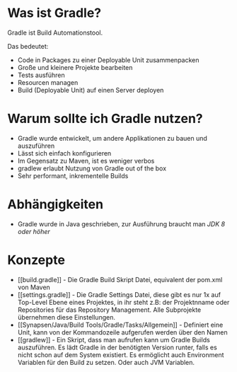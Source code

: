 # Was ist Gradle?
Gradle ist Build Automationstool.

Das bedeutet:
- Code in Packages zu einer Deployable Unit zusammenpacken
- Große und kleinere Projekte bearbeiten
- Tests ausführen
- Resourcen managen
- Build (Deployable Unit) auf einen Server deployen

# Warum sollte ich Gradle nutzen?
- Gradle wurde entwickelt, um andere Applikationen zu bauen und auszuführen
- Lässt sich einfach konfigurieren
- Im Gegensatz zu Maven, ist es weniger verbos
- gradlew erlaubt Nutzung von Gradle out of the box
- Sehr performant, inkrementelle Builds

# Abhängigkeiten
- Gradle wurde in Java geschrieben, zur Ausführung braucht man *JDK 8 oder höher*

# Konzepte
- [[build.gradle]] - Die Gradle Build Skript Datei, equivalent der pom.xml von Maven
- [[settings.gradle]] - Die Gradle Settings Datei, diese gibt es nur 1x auf Top-Level Ebene eines Projektes, in ihr steht z.B: der Projektnname oder Repositories für das Repository Management. Alle Subprojekte übernehmen diese Einstellungen.
- [[Synapsen/Java/Build Tools/Gradle/Tasks/Allgemein]] - Definiert eine Unit, kann von der Kommandozeile aufgerufen werden über den Namen
- [[gradlew]] - Ein Skript, dass man aufrufen kann um Gradle Builds auszuführen. Es lädt Gradle in der benötigten Version runter, falls es nicht schon auf dem System existiert. Es ermöglicht auch Environment Variablen für den Build zu setzen. Oder auch JVM Variablen.
